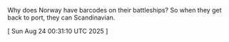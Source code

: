  
Why does Norway have barcodes on their battleships? So when they get back to port, they can Scandinavian.
 
[ 
Sun Aug 24 00:31:10 UTC 2025
 ]
